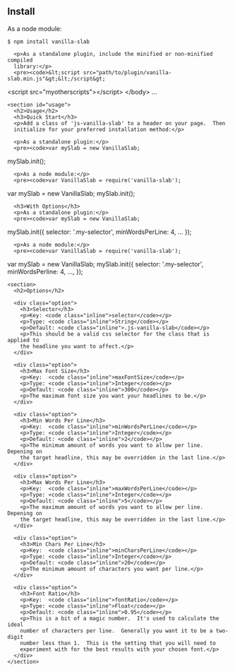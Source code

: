 <section>
      <h2>Install</h2>
      <p>As a node module:</p>
      <pre><code>$ npm install vanilla-slab</code></pre>

      <p>As a standalone plugin, include the minified or non-minified compiled
      library:</p>
      <pre><code>&lt;script src="path/to/plugin/vanilla-slab.min.js"&gt;&lt;/script&gt;
&lt;script src="myotherscripts"&gt;&lt;/script&gt;
&lt;/body&gt;
...</code></pre>
    </section>
    
     
    <section id="usage">
      <h2>Usage</h2>
      <h3>Quick Start</h3>
      <p>Add a class of 'js-vanilla-slab' to a header on your page.  Then
      initialize for your preferred installation method:</p>
      
      <p>As a standalone plugin:</p>
      <pre><code>var mySlab = new VanillaSlab;
mySlab.init();</code></pre>

      <p>As a node module:</p>
      <pre><code>var VanillaSlab = require('vanilla-slab');
var mySlab = new VanillaSlab;
mySlab.init();</code></pre>

      <h3>With Options</h3>
      <p>As a standalone plugin:</p>
      <pre><code>var mySlab = new VanillaSlab;
mySlab.init({
  selector: '.my-selector',
  minWordsPerLine: 4,
  ...
});</code></pre>

      <p>As a node module:</p>
      <pre><code>var VanillaSlab = require('vanilla-slab');
var mySlab = new VanillaSlab;
mySlab.init({
  selector: '.my-selector',
  minWordsPerline: 4,
  ...,
});</code></pre>
    </section>

    <section>
      <h2>Options</h2>

      <div class="option">
        <h3>Selector</h3>
        <p>Key: <code class="inline">selector</code></p>
        <p>Type: <code class="inline">String</code></p>
        <p>Default: <code class="inline">.js-vanilla-slab</code></p>
        <p>This should be a valid css selector for the class that is applied to
        the headline you want to affect.</p>
      </div>
      
      <div class="option">
        <h3>Max Font Size</h3>
        <p>Key:  <code class="inline">maxFontSize</code></p>
        <p>Type: <code class="inline">Integer</code></p>
        <p>Default: <code class="inline">300</code></p>
        <p>The maximum font size you want your headlines to be.</p>
      </div>

      <div class="option">
        <h3>Min Words Per Line</h3>
        <p>Key:  <code class="inline">minWordsPerLine</code></p>
        <p>Type: <code class="inline">Integer</code></p>
        <p>Default: <code class="inline">2</code></p>
        <p>The minimum amount of words you want to allow per line.  Depening on
        the target headline, this may be overridden in the last line.</p>
      </div>
        
      <div class="option">
        <h3>Max Words Per Line</h3>
        <p>Key:  <code class="inline">maxWordsPerLine</code></p>
        <p>Type: <code class="inline">Integer</code></p>
        <p>Default: <code class="inline">5</code></p>
        <p>The maximum amount of words you want to allow per line.  Depening on
        the target headline, this may be overridden in the last line.</p>
      </div>

      <div class="option">
        <h3>Min Chars Per Line</h3>
        <p>Key:  <code class="inline">minCharsPerLine</code></p>
        <p>Type: <code class="inline">Integer</code></p>
        <p>Default: <code class="inline">20</code></p>
        <p>The minimum amount of characters you want per line.</p>
      </div>

      <div class="option">
        <h3>Font Ratio</h3>
        <p>Key:  <code class="inline">fontRatio</code></p>
        <p>Type: <code class="inline">Float</code></p>
        <p>Default: <code class="inline">0.95</code></p>
        <p>This is a bit of a magic number.  It's used to calculate the ideal
        number of characters per line.  Generally you want it to be a two-digit
        number less than 1.  This is the setting that you will need to
        experiment with for the best results with your chosen font.</p>
      </div>
    </section>

